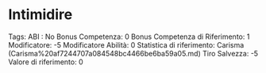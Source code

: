 # Intimidire

Tags: ABI
: No
Bonus Competenza: 0
Bonus Competenza di Riferimento: 1
Modificatore: -5
Modificatore  Abilità: 0
Statistica di riferimento: Carisma (Carisma%20af7244707a084548bc4466be6ba59a05.md)
Tiro Salvezza: -5
Valore di riferimento: 0